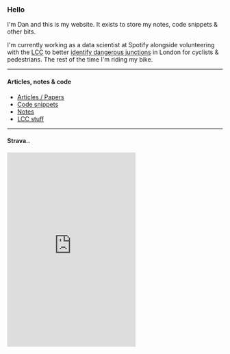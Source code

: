 ### Hello

I'm Dan and this is my website. It exists to store my notes, code snippets & other bits.

I'm currently working as a data scientist at Spotify alongside volunteering with the [LCC](https://lcc.org.uk/) to better [identify dangerous junctions](https://github.com/danielhills/lcc-dangerous-junctions) in London for cyclists & pedestrians. The rest of the time I'm riding my bike.

---

#### Articles, notes & code

- [Articles / Papers](https://danielhills.github.io/articles)
- [Code snippets](https://danielhills.github.io/snippets)
- [Notes](https://danielhills.github.io/notes)
- [LCC stuff](https://danielhills.github.io/lcc)

---

#### Strava..

<iframe height='454' width='300' frameborder='0' allowtransparency='true' scrolling='no' src='https://www.strava.com/athletes/1528997/latest-rides/9bf815eeea64899a34f8767fd45d0ef3ab15e6e4'></iframe>

